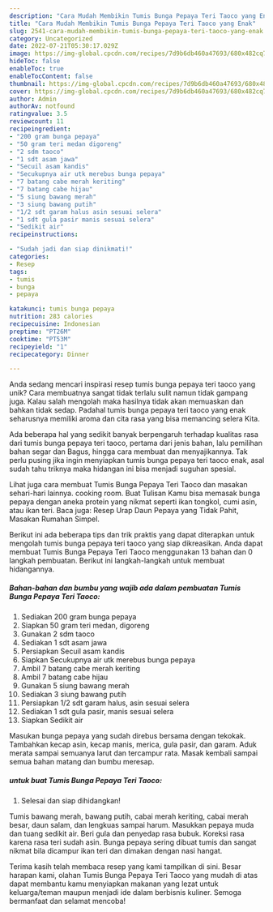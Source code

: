 ```yaml
---
description: "Cara Mudah Membikin Tumis Bunga Pepaya Teri Taoco yang Enak"
title: "Cara Mudah Membikin Tumis Bunga Pepaya Teri Taoco yang Enak"
slug: 2541-cara-mudah-membikin-tumis-bunga-pepaya-teri-taoco-yang-enak
category: Uncategorized
date: 2022-07-21T05:30:17.029Z
image: https://img-global.cpcdn.com/recipes/7d9b6db460a47693/680x482cq70/tumis-bunga-pepaya-teri-taoco-foto-resep-utama.jpg
hideToc: false
enableToc: true
enableTocContent: false
thumbnail: https://img-global.cpcdn.com/recipes/7d9b6db460a47693/680x482cq70/tumis-bunga-pepaya-teri-taoco-foto-resep-utama.jpg
cover: https://img-global.cpcdn.com/recipes/7d9b6db460a47693/680x482cq70/tumis-bunga-pepaya-teri-taoco-foto-resep-utama.jpg
author: Admin
authorAv: notfound
ratingvalue: 3.5
reviewcount: 11
recipeingredient:
- "200 gram bunga pepaya"
- "50 gram teri medan digoreng"
- "2 sdm taoco"
- "1 sdt asam jawa"
- "Secuil asam kandis"
- "Secukupnya air utk merebus bunga pepaya"
- "7 batang cabe merah keriting"
- "7 batang cabe hijau"
- "5 siung bawang merah"
- "3 siung bawang putih"
- "1/2 sdt garam halus asin sesuai selera"
- "1 sdt gula pasir manis sesuai selera"
- "Sedikit air"
recipeinstructions:

- "Sudah jadi dan siap dinikmati!"
categories:
- Resep
tags:
- tumis
- bunga
- pepaya

katakunci: tumis bunga pepaya 
nutrition: 283 calories
recipecuisine: Indonesian
preptime: "PT26M"
cooktime: "PT53M"
recipeyield: "1"
recipecategory: Dinner

---
```





Anda sedang mencari inspirasi resep tumis bunga pepaya teri taoco yang unik? Cara membuatnya sangat tidak terlalu sulit namun tidak gampang juga. Kalau salah mengolah maka hasilnya tidak akan memuaskan dan bahkan tidak sedap. Padahal tumis bunga pepaya teri taoco yang enak seharusnya memiliki aroma dan cita rasa yang bisa memancing selera Kita.





Ada beberapa hal yang sedikit banyak berpengaruh terhadap kualitas rasa dari tumis bunga pepaya teri taoco, pertama dari jenis bahan, lalu pemilihan bahan segar dan Bagus, hingga cara membuat dan menyajikannya. Tak perlu pusing jika ingin menyiapkan tumis bunga pepaya teri taoco enak,      asal sudah tahu triknya maka hidangan ini bisa menjadi suguhan spesial.














Lihat juga cara membuat Tumis Bunga Pepaya Teri Taoco dan masakan sehari-hari lainnya. cooking room. Buat Tulisan Kamu bisa memasak bunga pepaya dengan aneka protein yang nikmat seperti ikan tongkol, cumi asin, atau ikan teri. Baca juga: Resep Urap Daun Pepaya yang Tidak Pahit, Masakan Rumahan Simpel.






Berikut ini ada beberapa tips dan trik praktis yang dapat diterapkan untuk mengolah tumis bunga pepaya teri taoco yang siap dikreasikan. Anda dapat membuat Tumis Bunga Pepaya Teri Taoco menggunakan 13 bahan dan 0 langkah pembuatan. Berikut ini langkah-langkah untuk membuat hidangannya.

<!--inarticleads1-->

##### Bahan-bahan dan bumbu yang wajib ada dalam pembuatan Tumis Bunga Pepaya Teri Taoco:

1. Sediakan 200 gram bunga pepaya
1. Siapkan 50 gram teri medan, digoreng
1. Gunakan 2 sdm taoco
1. Sediakan 1 sdt asam jawa
1. Persiapkan Secuil asam kandis
1. Siapkan Secukupnya air utk merebus bunga pepaya
1. Ambil 7 batang cabe merah keriting
1. Ambil 7 batang cabe hijau
1. Gunakan 5 siung bawang merah
1. Sediakan 3 siung bawang putih
1. Persiapkan 1/2 sdt garam halus, asin sesuai selera
1. Sediakan 1 sdt gula pasir, manis sesuai selera
1. Siapkan Sedikit air


Masukan bunga pepaya yang sudah direbus bersama dengan tekokak. Tambahkan kecap asin, kecap manis, merica, gula pasir, dan garam. Aduk merata sampai semuanya larut dan tercampur rata. Masak kembali sampai semua bahan matang dan bumbu meresap. 

<!--inarticleads2-->

#####  untuk buat Tumis Bunga Pepaya Teri Taoco:


1. Selesai dan siap dihidangkan!

Tumis bawang merah, bawang putih, cabai merah keriting, cabai merah besar, daun salam, dan lengkuas sampai harum. Masukkan pepaya muda dan tuang sedikit air. Beri gula dan penyedap rasa bubuk. Koreksi rasa karena rasa teri sudah asin. Bunga pepaya sering dibuat tumis dan sangat nikmat bila dicampur ikan teri dan dimakan dengan nasi hangat. 

Terima kasih telah membaca resep yang kami tampilkan di sini. Besar harapan kami, olahan Tumis Bunga Pepaya Teri Taoco yang mudah di atas dapat membantu kamu menyiapkan makanan yang lezat untuk keluarga/teman maupun menjadi ide dalam berbisnis kuliner. Semoga bermanfaat dan selamat mencoba!
